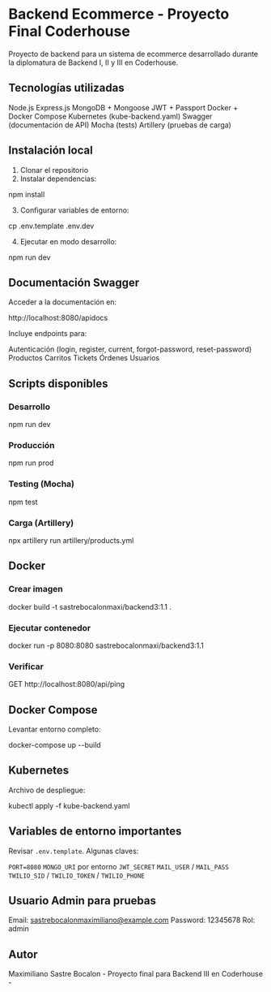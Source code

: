 # Backend Ecommerce - Proyecto Final Coderhouse

Proyecto de backend para un sistema de ecommerce desarrollado durante la diplomatura de Backend I, II y III en Coderhouse.


## Tecnologías utilizadas

Node.js
Express.js
MongoDB + Mongoose
JWT + Passport
Docker + Docker Compose
Kubernetes (kube-backend.yaml)
Swagger (documentación de API)
Mocha (tests)
Artillery (pruebas de carga)


## Instalación local

1. Clonar el repositorio
2. Instalar dependencias:

npm install

3. Configurar variables de entorno:

cp .env.template .env.dev

4. Ejecutar en modo desarrollo:

npm run dev


## Documentación Swagger

Acceder a la documentación en:

http://localhost:8080/apidocs

Incluye endpoints para:

Autenticación (login, register, current, forgot-password, reset-password)
Productos
Carritos
Tickets
Órdenes
Usuarios


## Scripts disponibles

### Desarrollo

npm run dev

### Producción

npm run prod

### Testing (Mocha)

npm test

### Carga (Artillery)

npx artillery run artillery/products.yml


## Docker

### Crear imagen

docker build -t sastrebocalonmaxi/backend3:1.1 .

### Ejecutar contenedor

docker run -p 8080:8080 sastrebocalonmaxi/backend3:1.1

### Verificar

GET http://localhost:8080/api/ping


## Docker Compose

Levantar entorno completo:

docker-compose up --build


## Kubernetes

Archivo de despliegue:

kubectl apply -f kube-backend.yaml


## Variables de entorno importantes

Revisar `.env.template`. Algunas claves:

`PORT=8080`
`MONGO_URI` por entorno
`JWT_SECRET`
`MAIL_USER` / `MAIL_PASS`
`TWILIO_SID` / `TWILIO_TOKEN` / `TWILIO_PHONE`


## Usuario Admin para pruebas

Email: [sastrebocalonmaximiliano@example.com](mailto:sastrebocalonmaximiliano@example.com)
Password: 12345678
Rol: admin


## Autor

Maximiliano Sastre Bocalon - Proyecto final para Backend III en Coderhouse -
